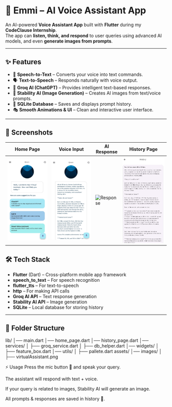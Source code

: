 # 🤖 Emmi – AI Voice Assistant App  

An AI-powered **Voice Assistant App** built with **Flutter** during my **CodeClause Internship**.  
The app can **listen, think, and respond** to user queries using advanced AI models, and even **generate images from prompts**.  

---

## ✨ Features  

- 🎤 **Speech-to-Text** – Converts your voice into text commands.  
- 🗣️ **Text-to-Speech** – Responds naturally with voice output.  
- 🤖 **Groq AI (ChatGPT)** – Provides intelligent text-based responses.  
- 🎨 **Stability AI (Image Generation)** – Creates AI images from text/voice prompts.  
- 💾 **SQLite Database** – Saves and displays prompt history.  
- 🎭 **Smooth Animations & UI** – Clean and interactive user interface.  

---

## 📸 Screenshots  

| Home Page | Voice Input | AI Response | History Page |
|-----------|-------------|-------------|--------------|
| ![Home](home.jpg) | ![Voice](voice.jpg) | ![Response](response.jng) | ![History](history.jpg) |


## 🛠️ Tech Stack  

- **Flutter** (Dart) – Cross-platform mobile app framework  
- **speech_to_text** – For speech recognition  
- **flutter_tts** – For text-to-speech  
- **http** – For making API calls  
- **Groq AI API** – Text response generation  
- **Stability AI API** – Image generation  
- **SQLite** – Local database for storing history  

---

## 📂 Folder Structure  
lib/
│── main.dart
│── home_page.dart
│── history_page.dart
│── services/
│ ├── groq_service.dart
│ ├── db_helper.dart
│── widgets/
│ ├── feature_box.dart
│── utils/
│ ├── pallete.dart
assets/
│── images/
│ ├── virtualAssistant.png

⚡ Usage
Press the mic button 🎤 and speak your query.

The assistant will respond with text + voice.

If your query is related to images, Stability AI will generate an image.

All prompts & responses are saved in history 📜.

